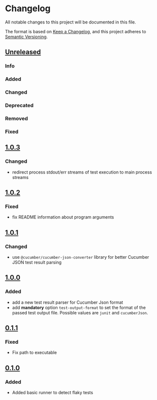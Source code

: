 # Changelog

All notable changes to this project will be documented in this file.

The format is based on [Keep a Changelog](https://keepachangelog.com/en/1.0.0/), and this project adheres
to [Semantic Versioning](https://semver.org/spec/v2.0.0.html).

## [Unreleased](https://github.com/Smartesting/flaky-test-detector/compare/v1.0.3...main)

### Info

### Added

### Changed

### Deprecated

### Removed

### Fixed

## [1.0.3](https://github.com/Smartesting/flaky-test-detector/compare/v1.0.2...v1.0.3)

### Changed

- redirect process stdout/err streams of test execution to main process streams

## [1.0.2](https://github.com/Smartesting/flaky-test-detector/compare/v1.0.1...v1.0.2)

### Fixed

- fix README information about program arguments

## [1.0.1](https://github.com/Smartesting/flaky-test-detector/compare/v1.0.0...v1.0.1)

### Changed

- use `@cucumber/cucumber-json-converter` library for better Cucumber JSON test result parsing

## [1.0.0](https://github.com/Smartesting/flaky-test-detector/compare/v0.1.1...v1.0.0)

### Added

- add a new test result parser for Cucumber Json format
- add **mandatory** option `test-output-format` to set the format of the passed test output file. Possible values are `junit` and `cucumberJson`.

## [0.1.1](https://github.com/Smartesting/flaky-test-detector/compare/v0.1.0...v0.1.1)

### Fixed

- Fix path to executable

## [0.1.0](https://github.com/Smartesting/flaky-test-detector/compare/904f61b4970af30387af2aa1db2efee990ac8ada...v0.1.0)

### Added

- Added basic runner to detect flaky tests
